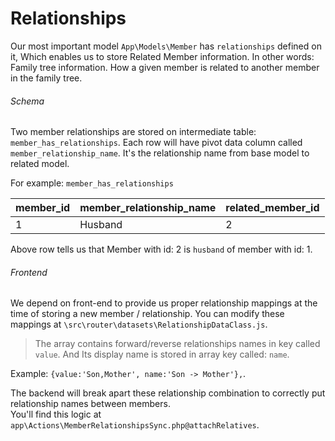 # Relationships
Our most important model `App\Models\Member` has `relationships` defined on it, Which enables us to store Related Member information. In other words: Family tree information. How a given member is related to another member in the family tree.

###### Schema
Two member relationships are stored on intermediate table: `member_has_relationships`.  Each row will have pivot data column called `member_relationship_name`. It's the relationship name from base model to related model.

For example:
`member_has_relationships`

| member_id |member_relationship_name | related_member_id |
| --------- | ----------- | ------------- |
| 1         | Husband     | 2     |

Above row tells us that Member with id: 2 is `husband` of member with id: 1.

###### Frontend
We depend on front-end to provide us proper relationship mappings at the time of storing a new member / relationship. You can modify these mappings at `\src\router\datasets\RelationshipDataClass.js`. 
> The array contains forward/reverse relationships names in key called `value`.  And  Its display name is stored in array key called: `name`.

Example: 
`{value:'Son,Mother', name:'Son -> Mother'},`.

The backend will break apart these relationship combination to correctly put relationship names between members.<br /> 
You'll find this logic at `app\Actions\MemberRelationshipsSync.php@attachRelatives`.
